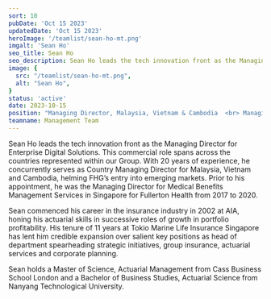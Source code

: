 ```yaml
---
sort: 10
pubDate: 'Oct 15 2023'
updatedDate: 'Oct 15 2023'
heroImage: '/teamlist/sean-ho-mt.png'
imgalt: 'Sean Ho'
seo_title: Sean Ho
seo_description: Sean Ho leads the tech innovation front as the Managing Director for Enterprise Digital Solutions. This commercial role spans across the countries represented within our Group.
image: {
  src: "/teamlist/sean-ho-mt.png",
  alt: "Sean Ho",
}
status: 'active'
date: 2023-10-15
position: "Managing Director, Malaysia, Vietnam & Cambodia  <br> Managing Director, Enterprise Digital Solutions  <br> Managing Director, Fullerton Health Tech"
teamname: Management Team
---
```


Sean Ho leads the tech innovation front as the Managing Director for Enterprise Digital Solutions. This commercial role spans across the countries represented within our Group. With 20 years of experience, he concurrently serves as Country Managing Director for Malaysia, Vietnam and Cambodia, helming FHG’s entry into emerging markets. Prior to his appointment, he was the Managing Director for Medical Benefits Management Services in Singapore for Fullerton Health from 2017 to 2020.

Sean commenced his career in the insurance industry in 2002 at AIA, honing his actuarial skills in successive roles of growth in portfolio profitability. His tenure of 11 years at Tokio Marine Life Insurance Singapore has lent him credible expansion over salient key positions as head of department spearheading strategic initiatives, group insurance, actuarial services and corporate planning.

Sean holds a Master of Science, Actuarial Management from Cass Business School London and a Bachelor of Business Studies, Actuarial Science from Nanyang Technological University. ​